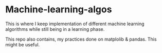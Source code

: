 # Machine-learning-algos
This is where I keep implementation of different machine learning algorithms while still being in a learning phase.

This repo also contains, my practices done on matplolib & pandas.
This might be useful.
